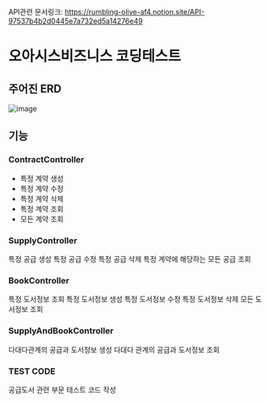API관련 문서링크: https://rumbling-olive-af4.notion.site/API-97537b4b2d0445e7a732ed5a14276e49

# 오아시스비즈니스 코딩테스트

## 주어진 ERD
![image](https://user-images.githubusercontent.com/67543838/147885295-99f5cd4b-b233-4875-b059-301b5bed08a3.png)

## 기능
### ContractController
- 특정 계약 생성
- 특정 계약 수정
- 특정 계약 삭제
- 특정 계약 조회
- 모든 계약 조회

### SupplyController
특정 공급 생성
특정 공급 수정
특정 공급 삭제
특정 계약에 해당하는 모든 공급 조회

### BookController
특정 도서정보 조회
특정 도서정보 생성
특정 도서정보 수정
특정 도서정보 삭제
모든 도서정보 조회

### SupplyAndBookController
다대다관계의 공급과 도서정보 생성
다대다 관계의 공급과 도서정보 조회

### TEST CODE
공급도서 관련 부문 테스트 코드 작성
